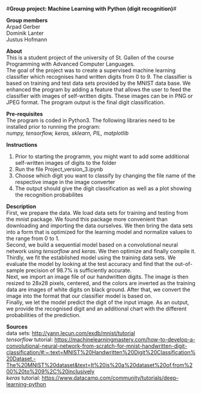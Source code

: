 #**Group project: Machine Learning with Python (digit recognition)**#

**Group members** <br/>
Arpad Gerber <br/>
Dominik Lanter<br/>
Justus Hofmann


**About** <br/>
This is a student project of the university of St. Gallen of the course Programming with Advanced Computer Languages. <br/>
The goal of the project was to create a supervised  machine learning classifier which recognises hand written digits from 0 to 9.
The classifier is based on training and test data sets provided by the MNIST data base. We enhanced the program by adding a feature that allows the user to feed the classifier with images of self-written digits. These images can be in PNG or JPEG format. The program output is the final digit classification.


**Pre-requisites** <br/>
The program is coded in Python3. The following libraries need to be installed prior to running the program: <br/>
*numpy, tensorflow, keras, sklearn, PIL, matplotlib*

**Instructions** <br/>
1. Prior to starting the programm, you might want to add some additional self-written images of digits to the folder
2. Run the file Project_version_3.ipynb
3. Choose which digit you want to classify by changing the file name of the respective image in the image converter
4. The output should give the digit classification as well as a plot showing the recognition probabilites

**Description** <br/>
First, we prepare the data. We load data sets for training and testing from the mnist package. We found this package more convenient than downloading and importing the data ourselves. We then bring the data sets into a form that is optimized for the learning model and normalize values to the range from 0 to 1. <br/>
Second, we build a sequential model based on a convolutional neural network using *tensorflow* and *keras*. We then optimize and finally compile it. <br/>
Thirdly, we fit the established model using the training data sets. We evaluate the model by looking at the test accuracy and find that the out-of-sample precision of 98.7% is sufficiently accurate. <br/>
Next, we import an image file of our handwritten digits. The image is then resized to 28x28 pixels, centered, and the colors are inverted as the training data are images of white digits on black ground. After that, we convert the image into the format that our classifier model is based on. <br/>
Finally, we let the model predict the digit of the input image. As an output, we provide the recognised digit and an additional chart with the different probabilities of the prediction.

**Sources** <br/>
data sets: http://yann.lecun.com/exdb/mnist/tutorial <br/>
*tensorflow* tutorial: https://machinelearningmastery.com/how-to-develop-a-convolutional-neural-network-from-scratch-for-mnist-handwritten-digit-classification/#:~:text=MNIST%20Handwritten%20Digit%20Classification%20Dataset,-The%20MNIST%20dataset&text=It%20is%20a%20dataset%20of,from%200%20to%209%2C%20inclusively <br/>
*keras* tutorial: https://www.datacamp.com/community/tutorials/deep-learning-python <br/>
